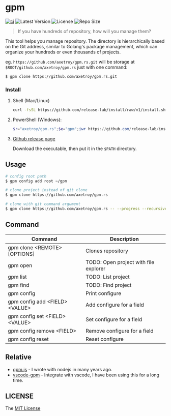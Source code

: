 # gpm

[![ci](https://github.com/axetroy/gpm.rs/actions/workflows/ci.yml/badge.svg)](https://github.com/axetroy/gpm.rs/actions/workflows/ci.yml)
![Latest Version](https://img.shields.io/github/v/release/axetroy/gpm.rs.svg)
![License](https://img.shields.io/github/license/axetroy/gpm.rs.svg)
![Repo Size](https://img.shields.io/github/repo-size/axetroy/gpm.rs.svg)

> If you have hundreds of repository, how will you manage them?

This tool helps you manage repository. The directory is hierarchically based on the Git address, similar to Golang's package management, which can organize your hundreds or even thousands of projects.

eg. `https://github.com/axetroy/gpm.rs.git` will be storage at `$ROOT/github.com/axetroy/gpm.rs` just with one command:

```bash
$ gpm clone https://github.com/axetroy/gpm.rs.git
```

### Install

1.  Shell (Mac/Linux)

    ```bash
    curl -fsSL https://github.com/release-lab/install/raw/v1/install.sh | bash -s -- -r=axetroy/gpm.rs -e=gpm
    ```

2.  PowerShell (Windows):

    ```powershell
    $r="axetroy/gpm.rs";$e="gpm";iwr https://github.com/release-lab/install/raw/v1/install.ps1 -useb | iex
    ```

3.  [Github release page](https://github.com/axetroy/gpm.rs/releases)

    Download the executable, then put it in the `$PATH` directory.

## Usage

```sh
# config root path
$ gpm config add root ~/gpm

# clone project instead of git clone
$ gpm clone https://github.com/axetroy/gpm.rs

# clone with git command argument
$ gpm clone https://github.com/axetroy/gpm.rs -- --progress --recursive
```

## Command

| Command                            | Description                           |
| ---------------------------------- | ------------------------------------- |
| gpm clone \<REMOTE\> [OPTIONS]     | Clones repository                     |
| gpm open <URL>                     | TODO: Open project with file explorer |
| gpm list                           | TODO: List project                    |
| gpm find <KEYWORD>                 | TODO: Find project                    |
| gpm config                         | Print configure                       |
| gpm config add \<FIELD\> \<VALUE\> | Add configure for a field             |
| gpm config set \<FIELD\> \<VALUE\> | Set configure for a field             |
| gpm config remove \<FIELD\>        | Remove configure for a field          |
| gpm config reset                   | Reset configure                       |

## Relative

- [gpm.js](https://github.com/gpmer/gpm.js) - I wrote with nodejs in many years ago.
- [vscode-gpm](https://github.com/axetroy/vscode-gpm) - Integrate with vscode, I have been using this for a long time.

## LICENSE

The [MIT License](LICENSE)
